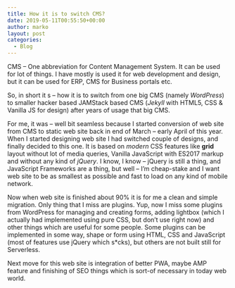 ```yaml
---
title: How it is to switch CMS?
date: 2019-05-11T00:55:50+00:00
author: marko
layout: post
categories:
  - Blog
---
```

CMS &#8211; One abbreviation for Content Management System. It can be used for lot of things. I have mostly is used it for web development and design, but it can be used for ERP, CMS for Business portals etc.

So, in short it s &#8211; how it is to switch from one big CMS (namely _WordPress_) to smaller hacker based JAMStack based CMS (_Jekyll_ with HTML5, CSS & Vanilla JS for design) after years of usage that big CMS.

For me, it was &#8211; well bit seamless because I started conversion of web site from CMS to static web site back in end of March &#8211; early April of this year. When I started designing web site I had switched couple of designs, and finally decided to this one. It is based on _modern_ CSS features like **grid** layout without lot of media queries, Vanilla JavaScript with ES2017 markup and without any kind of _jQuery_. I know, I know &#8211; jQuery is still a thing, and JavaScript Frameworks are a thing, but well &#8211; I&#8217;m cheap-stake and I want web site to be as smallest as possible and fast to load on any kind of mobile network.

Now when web site is finished about 90% it is for me a clean and simple migration. Only thing that I miss are plugins. Yup, now I miss some plugins from WordPress for managing and creating forms, adding lightbox (which I actually had implemented using pure CSS, but don&#8217;t use right now) and other things which are useful for some people. Some plugins can be implemented in some way, shape or form using HTML, CSS and JavaScript (most of features use jQuery which s*cks), but others are not built still for Serverless.

Next move for this web site is integration of better PWA, maybe AMP feature and finishing of SEO things which is sort-of necessary in today web world.